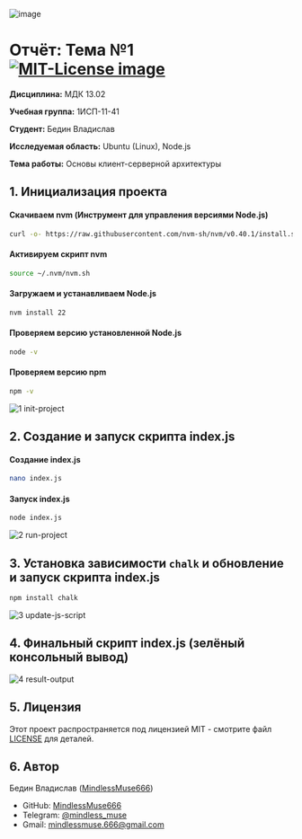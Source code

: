 ![image](https://github.com/user-attachments/assets/3dfd8cff-2bf3-4bd2-9176-c3d6e1b68c79)

# Отчёт: Тема №1 <a href="https://opensource.org/licenses/MIT"><img src="https://img.shields.io/badge/License-MIT-yellow.svg" alt="MIT-License image"></a>

**Дисциплина:** МДК 13.02

**Учебная группа:** 1ИСП-11-41

**Студент:** Бедин Владислав

**Исследуемая область:** Ubuntu (Linux), Node.js

**Тема работы:** Основы клиент-серверной архитектуры


## 1. Инициализация проекта

#### Скачиваем nvm (Инструмент для управления версиями Node.js)
```bash
curl -o- https://raw.githubusercontent.com/nvm-sh/nvm/v0.40.1/install.sh | bash
```

#### Активируем скрипт nvm
```bash
source ~/.nvm/nvm.sh
```

#### Загружаем и устанавливаем Node.js
```bash
nvm install 22
```

#### Проверяем версию установленной Node.js
```bash
node -v
```

#### Проверяем версию npm
```bash
npm -v
```

![1  init-project](https://github.com/user-attachments/assets/f0d6ea74-c272-4d30-b2d1-79b257f6e910)


## 2. Создание и запуск скрипта index.js

#### Создание index.js
```bash
nano index.js
```

#### Запуск index.js
```bash
node index.js
```

![2  run-project](https://github.com/user-attachments/assets/27556777-53b1-4de4-8b3c-a3fb784be923)


## 3. Установка зависимости `chalk` и обновление и запуск скрипта index.js

```bash
npm install chalk
```

![3  update-js-script](https://github.com/user-attachments/assets/3d221783-74c6-4e28-b868-9ecd4f8a309f)


## 4. Финальный скрипт index.js (зелёный консольный вывод)
![4  result-output](https://github.com/user-attachments/assets/aa0f69e3-8ec6-40c5-af7a-39a30f182bbe)


## 5. Лицензия

Этот проект распространяется под лицензией MIT - смотрите файл [LICENSE](LICENSE) для деталей.


## 6. Автор

Бедин Владислав ([MindlessMuse666](https://github.com/MindlessMuse666))
- GitHub: [MindlessMuse666](https://github.com/MindlessMuse666 "Владислав: https://github.com/MindlessMuse666")
- Telegram: [@mindless_muse](t.me/mindless_muse)
- Gmail: [mindlessmuse.666@gmail.com](mindlessmuse.666@gmail.com)
